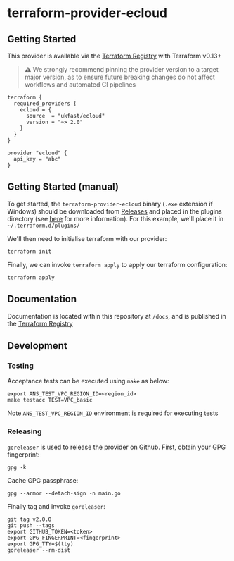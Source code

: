 # terraform-provider-ecloud

## Getting Started

This provider is available via the [Terraform Registry](https://registry.terraform.io/providers/ukfast/ecloud/latest) with Terraform v0.13+

> :warning: We strongly recommend pinning the provider version to a target major version, as to ensure future breaking changes do not affect workflows and automated CI pipelines

```
terraform {
  required_providers {
    ecloud = {
      source  = "ukfast/ecloud"
      version = "~> 2.0"
    }
  }
}

provider "ecloud" {
  api_key = "abc"
}
```

## Getting Started (manual)

To get started, the `terraform-provider-ecloud` binary (`.exe` extension if Windows) should be downloaded from [Releases](https://github.com/ukfast/terraform-provider-ecloud/releases) and placed in the plugins directory (see [here](https://www.terraform.io/docs/configuration/providers.html#third-party-plugins) for more information). For this example, we'll place it in `~/.terraform.d/plugins/`

We'll then need to initialise terraform with our provider:

```console
terraform init
```

Finally, we can invoke `terraform apply` to apply our terraform configuration:

```console
terraform apply
```

## Documentation

Documentation is located within this repository at `/docs`, and is published in the [Terraform Registry](https://registry.terraform.io/providers/ukfast/ecloud/latest/docs)

## Development

### Testing

Acceptance tests can be executed using `make` as below:

```
export ANS_TEST_VPC_REGION_ID=<region_id>
make testacc TEST=VPC_basic
```

Note `ANS_TEST_VPC_REGION_ID` environment is required for executing tests


### Releasing 

`goreleaser` is used to release the provider on Github. First, obtain your GPG fingerprint:

```
gpg -k
```

Cache GPG passphrase:

```
gpg --armor --detach-sign -n main.go
```

Finally tag and invoke `goreleaser`:

```
git tag v2.0.0
git push --tags
export GITHUB_TOKEN=<token>
export GPG_FINGERPRINT=<fingerprint>
export GPG_TTY=$(tty)
goreleaser --rm-dist
```
